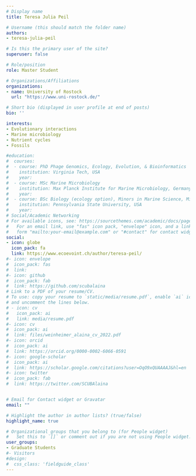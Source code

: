 ```yaml
---
# Display name
title: Teresa Julia Peil

# Username (this should match the folder name)
authors:
- teresa-julia-peil

# Is this the primary user of the site?
superuser: false

# Role/position
role: Master Student

# Organizations/Affiliations
organizations:
- name: University of Rostock
  url: "https://www.uni-rostock.de/"

# Short bio (displayed in user profile at end of posts)
bio: ''

interests:
- Evolutionary interactions
- Marine microbiology
- Nutrient cycles
- Fossils

#education:
#  courses:
#  - course: PhD Phage Genomics, Ecology, Evolution, & Bioinformatics
#    institution: Virginia Tech, USA
#    year:
#  - course: MSc Marine Microbiology
#    institution: Max Planck Institute for Marine Microbiology, Germany
#    year:
#  - course: BSc Biology (ecology option), Minors in Marine Science, Microbiology
#    institution: Pennsylvania State University, USA
#    year:
# Social/Academic Networking
# For available icons, see: https://sourcethemes.com/academic/docs/page-builder/#icons
#   For an email link, use "fas" icon pack, "envelope" icon, and a link in the
#   form "mailto:your-email@example.com" or "#contact" for contact widget.
social:
- icon: globe
  icon_pack: fa
  link: https://www.ecoevoint.ch/author/teresa-peil/
#- icon: envelope
#  icon_pack: fas
#  link: 
#- icon: github
#  icon_pack: fab
#  link: https://github.com/scubalaina
# Link to a PDF of your resume/CV.
# To use: copy your resume to `static/media/resume.pdf`, enable `ai` icons in `params.toml`,
# and uncomment the lines below.
# - icon: cv
#   icon_pack: ai
#   link: media/resume.pdf
#- icon: cv
#  icon_pack: ai
#  link: files/weinheimer_alaina_cv_2022.pdf
#- icon: orcid
#  icon_pack: ai
#  link: https://orcid.org/0000-0002-6066-0591
#- icon: google-scholar
#  icon_pack: ai
#  link: https://scholar.google.com/citations?user=OqO9xQUAAAAJ&hl=en
#- icon: twitter
#  icon_pack: fab
#  link: https://twitter.com/SCUBAlaina


# Email for Contact widget or Gravatar
email: ""

# Highlight the author in author lists? (true/false)
highlight_name: true

# Organizational groups that you belong to (for People widget)
#   Set this to `[]` or comment out if you are not using People widget.
user_groups:
- Graduate Students
#- Visitors
#design:
#  css_class: 'fieldguide_class' 
---
```

